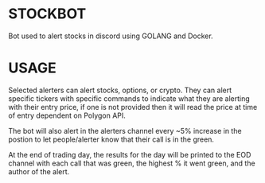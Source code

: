 # STOCKBOT
Bot used to alert stocks in discord using GOLANG and Docker.

# USAGE
Selected alerters can alert stocks, options, or crypto. They can alert specific tickers with specific commands to indicate what they are alerting with their entry price, if one is not provided then it will read the price at time of entry dependent on Polygon API.

The bot will also alert in the alerters channel every ~5% increase in the postion to let people/alerter know that their call is in the green. 

At the end of trading day, the results for the day will be printed to the EOD channel with each call that was green, the highest % it went green, and the author of the alert. 
